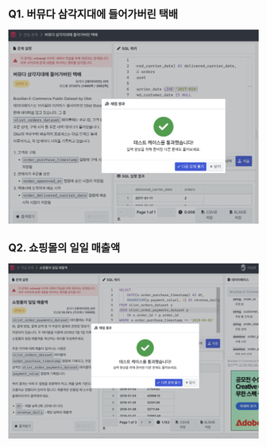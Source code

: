 ## Q1. 버뮤다 삼각지대에 들어가버린 택배 
![alt text](../image/Week1_4.png)

## Q2. 쇼핑몰의 일일 매출액 
![alt text](../image/Week1_5.png)
